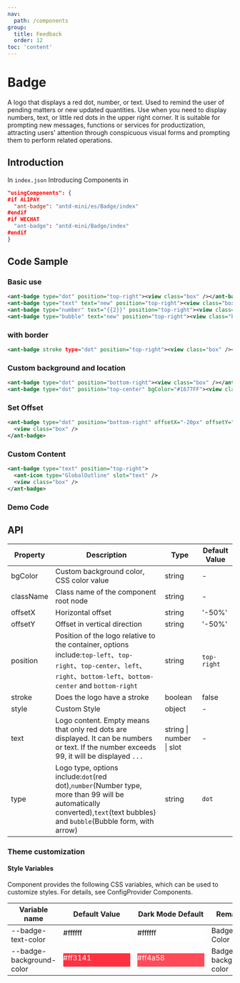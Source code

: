 ```yaml
---
nav:
  path: /components
group:
  title: Feedback
  order: 12
toc: 'content'
---
```


# Badge

A logo that displays a red dot, number, or text. Used to remind the user of pending matters or new updated quantities. Use when you need to display numbers, text, or little red dots in the upper right corner. It is suitable for prompting new messages, functions or services for productization, attracting users' attention through conspicuous visual forms and prompting them to perform related operations.

## Introduction

In `index.json` Introducing Components in

```json
"usingComponents": {
#if ALIPAY
  "ant-badge": "antd-mini/es/Badge/index"
#endif
#if WECHAT
  "ant-badge": "antd-mini/Badge/index"
#endif
}
```

## Code Sample

### Basic use

```xml
<ant-badge type="dot" position="top-right"><view class="box" /></ant-badge>
<ant-badge type="text" text="new" position="top-right"><view class="box" /></ant-badge>
<ant-badge type="number" text="{{2}}" position="top-right"><view class="box" /></ant-badge>
<ant-badge type="bubble" text="new" position="top-right"><view class="box" /></ant-badge>
```

### with border

```xml
<ant-badge stroke type="dot" position="top-right"><view class="box" /></ant-badge>
```

### Custom background and location

```xml
<ant-badge type="dot" position="bottom-right"><view class="box" /></ant-badge>
<ant-badge type="dot" position="top-center" bgColor="#1677FF"><view class="box" /></ant-badge>
```

### Set Offset

```xml
<ant-badge type="dot" position="bottom-right" offsetX="-20px" offsetY="-14px">
  <view class="box" />
</ant-badge>
```

### Custom Content

```xml
<ant-badge type="text" position="top-right">
  <ant-icon type="GlobalOutline" slot="text" />
  <view class="box" />
</ant-badge>
```

### Demo Code

<code src="../../demo/pages/Badge/index"></code>

## API

| Property      | Description                                                                                                                                     | Type                     | Default Value      |
| --------- | ---------------------------------------------------------------------------------------------------------------------------------------- | ------------------------ | ----------- |
| bgColor   | Custom background color, CSS color value                                                                                                                   | string                   | -           |
| className | Class name of the component root node                                                                                                                         | string                   | -           |
| offsetX   | Horizontal offset                                                                                                                           | string                   | '-50%'      |
| offsetY   | Offset in vertical direction                                                                                                                         | string                   | '-50%'      |
| position  | Position of the logo relative to the container, options include:`top-left`、`top-right`、`top-center`、`left`、`right`、`bottom-left`、`bottom-center` and `bottom-right` | string                   | `top-right` |
| stroke    | Does the logo have a stroke                                                                                                                         | boolean                  | false       |
| style     | Custom Style                                                                                                                               | object                   | -           |
| text      | Logo content. Empty means that only red dots are displayed. It can be numbers or text. If the number exceeds 99, it will be displayed `...`                                                        | string \| number \| slot | -           |
| type      | Logo type, options include:`dot`(red dot),`number`(Number type, more than 99 will be automatically converted),`text`(text bubbles) and `bubble`(Bubble form, with arrow)         | string                   | `dot`       |

### Theme customization

#### Style Variables

Component provides the following CSS variables, which can be used to customize styles. For details, see ConfigProvider Components.

| Variable name                   | Default Value                                                                                            | Dark Mode Default                                                                                    | Remarks           |
| ------------------------ | ------------------------------------------------------------------------------------------------- | ------------------------------------------------------------------------------------------------- | -------------- |
| --badge-text-color       | <div style="width: 150px; height: 30px; background-color: #ffffff; color: #000000;">#ffffff</div> | <div style="width: 150px; height: 30px; background-color: #ffffff; color: #000000;">#ffffff</div> | Badge Text Color |
| --badge-background-color | <div style="width: 150px; height: 30px; background-color: #ff3141; color: #ffffff;">#ff3141</div> | <div style="width: 150px; height: 30px; background-color: #ff4a58; color: #ffffff;">#ff4a58</div> | Badge background color |
